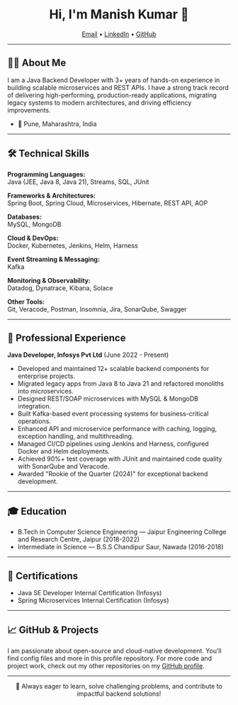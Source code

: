 <h1 align="center">Hi, I'm Manish Kumar 👋</h1>

<p align="center">
  <a href="mailto:connect.manish17@gmail.com">Email</a> •
  <a href="https://linkedin.com/in/manish-kumar-17102000">LinkedIn</a> •
  <a href="https://github.com/bhardwaj2000">GitHub</a>
</p>

---

## 👨‍💻 About Me

I am a Java Backend Developer with 3+ years of hands-on experience in building scalable microservices and REST APIs. I have a strong track record of delivering high-performing, production-ready applications, migrating legacy systems to modern architectures, and driving efficiency improvements.

- 📍 Pune, Maharashtra, India

---

## 🛠️ Technical Skills

**Programming Languages:**  
Java (JEE, Java 8, Java 21), Streams, SQL, JUnit

**Frameworks & Architectures:**  
Spring Boot, Spring Cloud, Microservices, Hibernate, REST API, AOP

**Databases:**  
MySQL, MongoDB

**Cloud & DevOps:**  
Docker, Kubernetes, Jenkins, Helm, Harness

**Event Streaming & Messaging:**  
Kafka

**Monitoring & Observability:**  
Datadog, Dynatrace, Kibana, Solace

**Other Tools:**  
Git, Veracode, Postman, Insomnia, Jira, SonarQube, Swagger

---

## 💼 Professional Experience

**Java Developer, Infosys Pvt Ltd** (June 2022 - Present)
- Developed and maintained 12+ scalable backend components for enterprise projects.
- Migrated legacy apps from Java 8 to Java 21 and refactored monoliths into microservices.
- Designed REST/SOAP microservices with MySQL & MongoDB integration.
- Built Kafka-based event processing systems for business-critical operations.
- Enhanced API and microservice performance with caching, logging, exception handling, and multithreading.
- Managed CI/CD pipelines using Jenkins and Harness, configured Docker and Helm deployments.
- Achieved 90%+ test coverage with JUnit and maintained code quality with SonarQube and Veracode.
- Awarded "Rookie of the Quarter (2024)" for exceptional backend development.

---

## 🎓 Education

- B.Tech in Computer Science Engineering — Jaipur Engineering College and Research Centre, Jaipur (2018-2022)
- Intermediate in Science — B.S.S Chandipur Saur, Nawada (2016-2018)

---

## 📜 Certifications

- Java SE Developer Internal Certification (Infosys)
- Spring Microservices Internal Certification (Infosys)

---

## 📈 GitHub & Projects

I am passionate about open-source and cloud-native development. You’ll find config files and more in this profile repository. For more code and project work, check out my other repositories on my [GitHub profile](https://github.com/bhardwaj2000).

---

<p align="center">🚀 Always eager to learn, solve challenging problems, and contribute to impactful backend solutions!</p>
